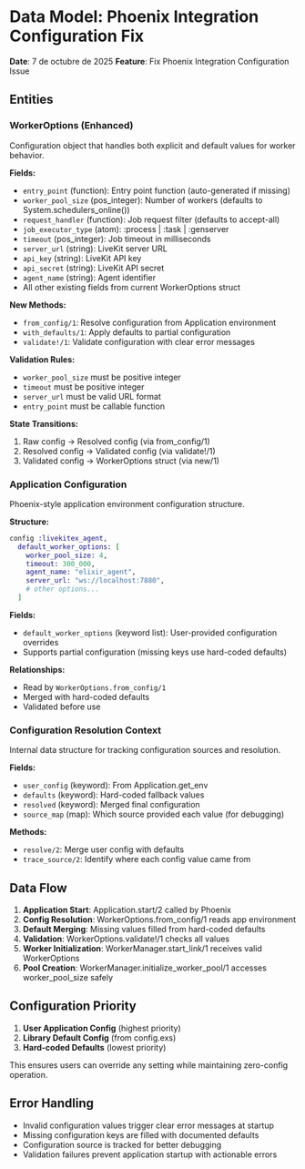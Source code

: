 # Data Model: Phoenix Integration Configuration Fix

**Date**: 7 de octubre de 2025
**Feature**: Fix Phoenix Integration Configuration Issue

## Entities

### WorkerOptions (Enhanced)

Configuration object that handles both explicit and default values for worker behavior.

**Fields:**
- `entry_point` (function): Entry point function (auto-generated if missing)
- `worker_pool_size` (pos_integer): Number of workers (defaults to System.schedulers_online())
- `request_handler` (function): Job request filter (defaults to accept-all)
- `job_executor_type` (atom): :process | :task | :genserver
- `timeout` (pos_integer): Job timeout in milliseconds
- `server_url` (string): LiveKit server URL
- `api_key` (string): LiveKit API key
- `api_secret` (string): LiveKit API secret
- `agent_name` (string): Agent identifier
- All other existing fields from current WorkerOptions struct

**New Methods:**
- `from_config/1`: Resolve configuration from Application environment
- `with_defaults/1`: Apply defaults to partial configuration
- `validate!/1`: Validate configuration with clear error messages

**Validation Rules:**
- `worker_pool_size` must be positive integer
- `timeout` must be positive integer
- `server_url` must be valid URL format
- `entry_point` must be callable function

**State Transitions:**
1. Raw config → Resolved config (via from_config/1)
2. Resolved config → Validated config (via validate!/1)
3. Validated config → WorkerOptions struct (via new/1)

### Application Configuration

Phoenix-style application environment configuration structure.

**Structure:**
```elixir
config :livekitex_agent,
  default_worker_options: [
    worker_pool_size: 4,
    timeout: 300_000,
    agent_name: "elixir_agent",
    server_url: "ws://localhost:7880",
    # other options...
  ]
```

**Fields:**
- `default_worker_options` (keyword list): User-provided configuration overrides
- Supports partial configuration (missing keys use hard-coded defaults)

**Relationships:**
- Read by `WorkerOptions.from_config/1`
- Merged with hard-coded defaults
- Validated before use

### Configuration Resolution Context

Internal data structure for tracking configuration sources and resolution.

**Fields:**
- `user_config` (keyword): From Application.get_env
- `defaults` (keyword): Hard-coded fallback values
- `resolved` (keyword): Merged final configuration
- `source_map` (map): Which source provided each value (for debugging)

**Methods:**
- `resolve/2`: Merge user config with defaults
- `trace_source/2`: Identify where each config value came from

## Data Flow

1. **Application Start**: Application.start/2 called by Phoenix
2. **Config Resolution**: WorkerOptions.from_config/1 reads app environment
3. **Default Merging**: Missing values filled from hard-coded defaults
4. **Validation**: WorkerOptions.validate!/1 checks all values
5. **Worker Initialization**: WorkerManager.start_link/1 receives valid WorkerOptions
6. **Pool Creation**: WorkerManager.initialize_worker_pool/1 accesses worker_pool_size safely

## Configuration Priority

1. **User Application Config** (highest priority)
2. **Library Default Config** (from config.exs)
3. **Hard-coded Defaults** (lowest priority)

This ensures users can override any setting while maintaining zero-config operation.

## Error Handling

- Invalid configuration values trigger clear error messages at startup
- Missing configuration keys are filled with documented defaults
- Configuration source is tracked for better debugging
- Validation failures prevent application startup with actionable errors